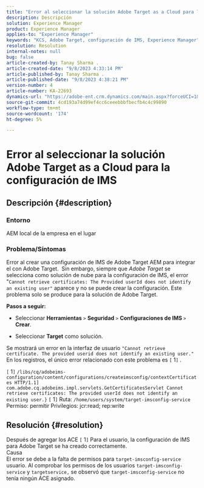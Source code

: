 ```yaml
---
title: "Error al seleccionar la solución Adobe Target as a Cloud para la configuración de IMS"
description: Descripción
solution: Experience Manager
product: Experience Manager
applies-to: "Experience Manager"
keywords: "KCS, Adobe Target, configuración de IMS, Experience Manager"
resolution: Resolution
internal-notes: null
bug: false
article-created-by: Tanay Sharma .
article-created-date: "9/8/2023 4:33:14 PM"
article-published-by: Tanay Sharma .
article-published-date: "9/8/2023 4:38:21 PM"
version-number: 4
article-number: KA-22693
dynamics-url: "https://adobe-ent.crm.dynamics.com/main.aspx?forceUCI=1&pagetype=entityrecord&etn=knowledgearticle&id=97ed4363-654e-ee11-be6e-6045bd006295"
source-git-commit: 4cd193a74d99ef4cc6ceeebbbfbecfb4c4c99890
workflow-type: tm+mt
source-wordcount: '174'
ht-degree: 5%

---
```


# Error al seleccionar la solución Adobe Target as a Cloud para la configuración de IMS

## Descripción {#description}


### Entorno

AEM local de la empresa en el lugar

### Problema/Síntomas

Error al crear una configuración de IMS de Adobe Target AEM para integrar el con Adobe Target.  Sin embargo, siempre que *Adobe Target* se selecciona como solución de nube para la configuración de IMS, el error &quot;`Cannot retrieve certificates: The Provided userId does not identify an existing user"` aparece y no se puede crear la configuración. Este problema solo se produce para la solución de Adobe Target.



<b>Pasos a seguir:</b>

- Seleccionar <b>Herramientas</b> `>`  <b>Seguridad</b> `>`  <b>Configuraciones de IMS </b>`>`  <b>Crear</b>.


- Seleccionar <b>Target</b> como solución.


Se mostrará un error en la interfaz de usuario `"Cannot retrieve certificate. The provided userid does not identify an existing user."` En los registros, el único error relacionado con este problema es `[` 1`]` .

`[` 1`]`  `/libs/cq/adobeims-configuration/content/configurations/createimsconfig/contextCertificates HTTP/1.1]  com.adobe.cq.adobeims.impl.servlets.GetCertificatesServlet Cannot retrieve certificates: The provided userId does not identify an existing user.}` `[` 1`]`  Ruta: `/home/users/system/target-imsconfig-service` Permiso: permitir Privilegios: jcr:read; rep:write


## Resolución {#resolution}


Después de agregar los ACE `[` 1`]`  Para el usuario, la configuración de IMS para Adobe Target se ha creado correctamente.
<br>Causa<br>
El error se debe a la falta de permisos para `target-imsconfig-service` usuario. Al comprobar los permisos de los usuarios `target-imsconfig-service` y `targetservice,` se observó que `target-imsconfig-service` no tenía ningún ACE asignado.
